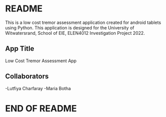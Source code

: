 # README
This is a low cost tremor assessment application created for android tablets using Python.
This application is designed for the University of Witwatersrand, School of EIE, ELEN4012
Investigation Project 2022.

## App Title
Low Cost Tremor Assessment App

## Collaborators
-Lutfiya Charfaray
-Maria Botha

# END OF README